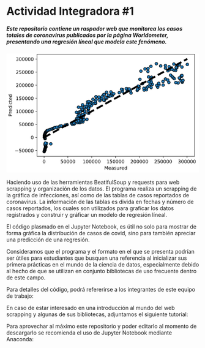 # Actividad Integradora #1
##### Este repositorio contiene un raspador web que monitorea los casos totales de coronavirus publicados por la página **Worldometer**, presentando una regresión líneal que modela este fenómeno.

![](regression.png)

Haciendo uso de las herramientas BeatifulSoup y requests para web scrapping y organización de los datos. 
El programa realiza un scrapping de la gráfica de infecciones, así como de las tablas de casos reportados de coronavirus. 
La información de las tablas es divida en fechas y número de casos reportados, los cuales son utilizados para graficar 
los datos registrados y construir y gráficar un modelo de regresión líneal.

El código plasmado en el Jupyter Notebook, es útil no solo para mostrar de forma gráfica la distribución de casos de covid, sino para también apreciar una predicción de una regresión.

Consideramos que el programa y el formato en el que se presenta podrían ser útiles para estudiantes que busquen una referencia al inicializar sus primera prácticas en el mundo de la ciencia de datos, especialmente debido al hecho de que se utilizan en conjunto bibliotecas de uso frecuente dentro de este campo. 

Para detalles del código, podrá refererirse a los integrantes de este equipo de trabajo: 

En caso de estar interesado en una introducción al mundo del web scrapping y algunas de sus bibliotecas, adjuntamos el siguiente tutorial:

Para aprovechar al máximo este repositorio y poder editarlo al momento de descargarlo se recomienda el uso de Jupyter Notebook mediante Anaconda: 
